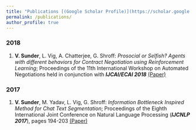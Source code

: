 ```yaml
---
title: "Publications [(Google Scholar Profile)](https://scholar.google.co.in/citations?user=hBbYJnIAAAAJ&hl=en)"
permalink: /publications/
author_profile: true
---
```


### 2018

1. __V. Sunder__, L. Vig, A. Chatterjee, G. Shroff: _Prosocial or Selfish? Agents with different behaviors for Contract Negotiation using Reinforcement Learning_; Proceedings of the 11th International Workshop on Automated Negotiations held in conjunction with ___IJCAI/ECAI 2018___ [(Paper)](https://vishalsunder.github.io/files/acan_arxiv.pdf)

### 2017

1. __V. Sunder__, M. Yadav, L. Vig, G. Shroff: _Information Bottleneck Inspired Method for Chat Text Segmentation_; Proceedings of the Eighth International Joint Conference on Natural Language Processing (___IJCNLP 2017___), pages 194-203 [(Paper)](https://vishalsunder.github.io/files/ijcnlp2017.pdf)
